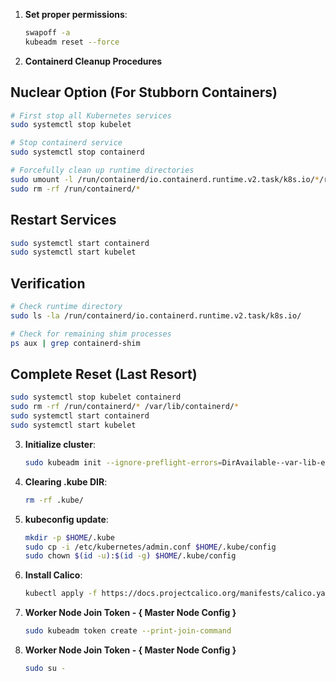 1. **Set proper permissions**:
   ```bash
   swapoff -a
   kubeadm reset --force
   ```


2. **Containerd Cleanup Procedures**


##  Nuclear Option (For Stubborn Containers)
```bash
# First stop all Kubernetes services
sudo systemctl stop kubelet

# Stop containerd service
sudo systemctl stop containerd

# Forcefully clean up runtime directories
sudo umount -l /run/containerd/io.containerd.runtime.v2.task/k8s.io/*/rootfs 2>/dev/null || true
sudo rm -rf /run/containerd/*
```

## Restart Services
```bash
sudo systemctl start containerd
sudo systemctl start kubelet
```

## Verification
```bash
# Check runtime directory
sudo ls -la /run/containerd/io.containerd.runtime.v2.task/k8s.io/

# Check for remaining shim processes
ps aux | grep containerd-shim
```

## Complete Reset (Last Resort)
```bash
sudo systemctl stop kubelet containerd
sudo rm -rf /run/containerd/* /var/lib/containerd/*
sudo systemctl start containerd
sudo systemctl start kubelet

```


3. **Initialize cluster**:
   ```bash
   sudo kubeadm init --ignore-preflight-errors=DirAvailable--var-lib-etcd
   ```

4. **Clearing .kube DIR**:
   ```bash
   rm -rf .kube/
   ```

5. **kubeconfig update**:
   ```bash
   mkdir -p $HOME/.kube
   sudo cp -i /etc/kubernetes/admin.conf $HOME/.kube/config
   sudo chown $(id -u):$(id -g) $HOME/.kube/config
   ```

6. **Install Calico**:
   ```bash
   kubectl apply -f https://docs.projectcalico.org/manifests/calico.yaml
   ```

7. **Worker Node Join Token - { Master Node Config }**
   ```bash
   sudo kubeadm token create --print-join-command
   ```

8. **Worker Node Join Token - { Master Node Config }**
   ```bash
   sudo su -
   ```